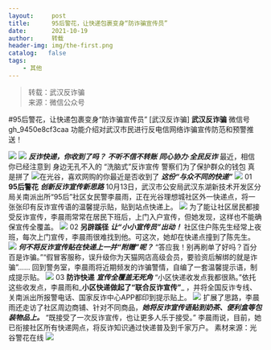 ```yaml
---
layout:     post
title:      95后警花，让快递包裹变身“防诈骗宣传员”
date:       2021-10-19
author:     转载
header-img: img/the-first.png
catalog:   false
tags:
    - 其他
---
```


<blockquote><p>转载：武汉反诈骗<br>
来源：微信公众号</p></blockquote>

#95后警花，让快递包裹变身“防诈骗宣传员”
[武汉反诈骗]
**武汉反诈骗**
微信号gh_9450e8cf3caa
功能介绍对武汉市民进行反电信网络诈骗宣传防范和预警推送！

![]({{site.baseurl}}/postimg/pDF45W2ZPAJ92ic7cAFPpdLeyj3GZuLmYSnAdx9zbMu9EUwDibAkE3cdKtwkSz03TaJXjN5kDCnn5qohQYNv5Kiag.png)
![]({{site.baseurl}}/postimg/pDF45W2ZPAJHnrNga6KQWXC1L4lbn9MTm8Xd9FccosnwibQPrqdzOv1KUoHChIDtUgpmeQDxzKSECICn7jaYkSg.png)
_**反诈快递，你收到了吗？**_
_**不听不信不转账**_
_**同心协力·全民反诈**_
最近，相信你已经注意到
身边无孔不入的
“洗脑式”反诈宣传
警察们为了保护群众的钱包
真是拼了
![]({{site.baseurl}}/postimg/3YHTxI7LF45tIwHq9Ued4UG2VUibZTtFF6csCbEA74IWAicyibXKae7sK9g4pZOvvdKoY1SxoXp5pP2icp5xib6wAYg.gif)在光谷，喜欢网购的你最近是否收到了
**_这份“与众不同的快递”_**
![]({{site.baseurl}}/postimg/pDF45W2ZPAJHnrNga6KQWXC1L4lbn9MTPBJJfYjzR3VQ7zGTMiaOXysILQylic2JIcDTN8cicMIiadLBN4B3PphTmQ.jpeg)
01
**95后警花**
**_创新反诈宣传新思路_**
10月13日，武汉市公安局武汉东湖新技术开发区分局关南派出所“95后”社区女民警李晨雨，正在光谷理想城社区外一快递点，将一张张印有反诈宣传语的温馨提示贴，贴到站点快递上。
![]({{site.baseurl}}/postimg/pDF45W2ZPAJHnrNga6KQWXC1L4lbn9MTg2dblsiblaYurLOX46cicvc01ZhsAJyDhe7oibdXQ13ds7ibkh5knx9zaQ.jpeg)
为了能让社区居民都接受反诈宣传，李晨雨常常在居民下班后，上门入户宣传，但她发现，这样也不能确保宣传全覆盖。
![]({{site.baseurl}}/postimg/pDF45W2ZPAJHnrNga6KQWXC1L4lbn9MTuEjbFgUdAvSTkCCHIQ6zRaRMDnNEXxyEvWMhNvfNDLevoZuoLJJuIg.jpeg)
02
**另辟蹊径**
_**让“小小宣传员”出动！**_
社区住户陈先生经常上夜班，每次上门宣传，李晨雨很难找到他。可这次，她却在快递点撞到了陈先生。
![]({{site.baseurl}}/postimg/pDF45W2ZPAJHnrNga6KQWXC1L4lbn9MTYSmn1KHw67s78PpnUgec5J4ibBqMbrWaoAnYjia4fJIRM4PlV6EDJ12g.jpeg)
**_何不将反诈宣传贴在快递上一并“附赠”呢？_**
“答应我！别再刷单了好吗？百分百是诈骗。”“假冒客服称，误升级你为天猫网店高级会员，要验资后解绑的就是诈骗”……
回到警务室，李晨雨将近期频发的诈骗警情，自编了一套温馨提示语，制成提示贴。
![]({{site.baseurl}}/postimg/pDF45W2ZPAJHnrNga6KQWXC1L4lbn9MTS0V2DhDKCxW26uztPc29GVHGdGPc5k817nqKatQ8lynkBqM7pQc9GQ.jpeg)
03
**防诈快递**
**_宣传全覆盖无死角_**
“小区快递收发点我都很熟。”依托这些收发点，李晨雨和_**小区快递做起了“联合反诈宣传”**_
，并将全国反诈专线、关南派出所报警电话、国家反诈中心APP都印到提示贴上。
![]({{site.baseurl}}/postimg/pDF45W2ZPAJHnrNga6KQWXC1L4lbn9MTu1BbtRurMoYXSdg484Y7G05OndicG6F34TFK48k6icWt68PH071tmfsQ.jpeg)
扩展了思路，李晨雨还走访了社区周边商铺、针对不同商品，_**她将反诈宣传语贴到奶茶、便利盒等包装物品上。**_
“既接受了一次反诈宣传，也让更多人乐于接受。”
李晨雨说，目前，她已衔接社区所有快递网点，将反诈知识通过快递普及到千家万户。
素材来源：光谷警花在线
![]({{site.baseurl}}/postimg/8wBAcE4t1v6H8TicPaRsGkR017iaWY3sAFV5YXudCJibNcy5wjCSvCMH4EAfZFcPFcY6f8foibW3wLyf2Ria6iaeu9ibA.jpeg)
